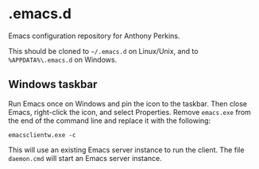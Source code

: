 # .emacs.d

Emacs configuration repository for Anthony Perkins.

This should be cloned to `~/.emacs.d` on Linux/Unix, and to
`%APPDATA%\.emacs.d` on Windows.

## Windows taskbar

Run Emacs once on Windows and pin the icon to the taskbar. Then close
Emacs, right-click the icon, and select Properties. Remove `emacs.exe`
from the end of the command line and replace it with the following:

    emacsclientw.exe -c

This will use an existing Emacs server instance to run the client. The
file `daemon.cmd` will start an Emacs server instance.

